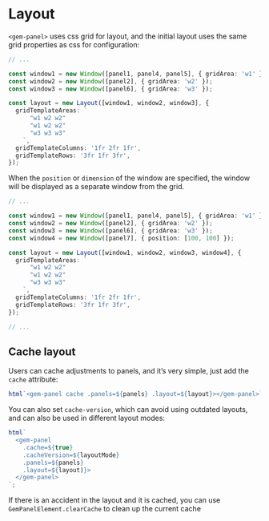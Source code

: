 # Layout

`<gem-panel>` uses css grid for layout, and the initial layout uses the same grid properties as css for configuration:

```ts
// ...

const window1 = new Window([panel1, panel4, panel5], { gridArea: 'w1' });
const window2 = new Window([panel2], { gridArea: 'w2' });
const window3 = new Window([panel6], { gridArea: 'w3' });

const layout = new Layout([window1, window2, window3], {
  gridTemplateAreas: `
      "w1 w2 w2"
      "w1 w2 w2"
      "w3 w3 w3"
    `,
  gridTemplateColumns: '1fr 2fr 1fr',
  gridTemplateRows: '3fr 1fr 3fr',
});
```

When the `position` or `dimension` of the window are specified, the window will be displayed as a separate window from the grid.

```ts 6
// ...

const window1 = new Window([panel1, panel4, panel5], { gridArea: 'w1' });
const window2 = new Window([panel2], { gridArea: 'w2' });
const window3 = new Window([panel6], { gridArea: 'w3' });
const window4 = new Window([panel7], { position: [100, 100] });

const layout = new Layout([window1, window2, window3, window4], {
  gridTemplateAreas: `
      "w1 w2 w2"
      "w1 w2 w2"
      "w3 w3 w3"
    `,
  gridTemplateColumns: '1fr 2fr 1fr',
  gridTemplateRows: '3fr 1fr 3fr',
});

// ...
```

## Cache layout

Users can cache adjustments to panels, and it’s very simple, just add the `cache` attribute:

```ts
html`<gem-panel cache .panels=${panels} .layout=${layout}></gem-panel>`;
```

You can also set `cache-version`, which can avoid using outdated layouts, and can also be used in different layout modes:

```ts
html`
  <gem-panel
    .cache=${true}
    .cacheVersion=${layoutMode}
    .panels=${panels}
    .layout=${layout)}>
  </gem-panel>
`;
```

If there is an accident in the layout and it is cached, you can use `GemPanelElement.clearCache` to clean up the current cache
